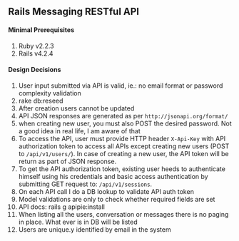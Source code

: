 ## Rails Messaging RESTful API

#### Minimal Prerequisites

1. Ruby v2.2.3
2. Rails v4.2.4


#### Design Decisions

1. User input submitted via API is valid, ie.: no email format or password complexity validation
2. rake db:reseed
3. After creation users cannot be updated
4. API JSON responses are generated as per `http://jsonapi.org/format/`
5. when creating new user, you must also POST the desired password. Not a good idea in real life, I am aware of that
6. To access the API, user must provide HTTP header `X-Api-Key` with API authorization token to access all APIs except 
creating new users (POST to `/api/v1/users/`). In case of creating a new user, the API token will be return as part of JSON response.
7. To get the API authorization token, existing user heeds to authenticate himself using his credentials and basic 
access authentication by submitting GET request to: `/api/v1/sessions`.
8. On each API call I do a DB lookup to validate API auth token
9. Model validations are only to check whether required fields are set
10. API docs: rails g apipie:install
11. When listing all the users, conversation or messages there is no paging in place. What ever is in DB will be listed
12. Users are unique.y identified by email in the system